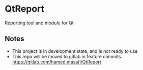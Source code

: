 # QtReport
Reporting tool and module for Qt

## Notes
* This project is in development state, and is not ready to use
* This repo will be moved to gitlab in feature commits. https://gitlab.com/hamed.masafi/QtReport



